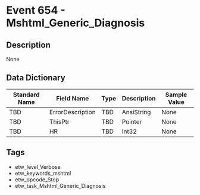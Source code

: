 # Event 654 - Mshtml_Generic_Diagnosis

## Description
None

## Data Dictionary
|Standard Name|Field Name|Type|Description|Sample Value|
|---|---|---|---|---|
|TBD|ErrorDescription|TBD|AnsiString|None|None|
|TBD|ThisPtr|TBD|Pointer|None|None|
|TBD|HR|TBD|Int32|None|None|

## Tags
* etw_level_Verbose
* etw_keywords_mshtml
* etw_opcode_Stop
* etw_task_Mshtml_Generic_Diagnosis